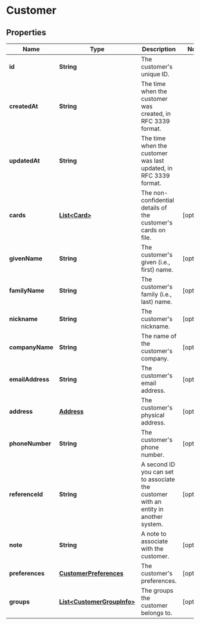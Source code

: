 
# Customer

## Properties
Name | Type | Description | Notes
------------ | ------------- | ------------- | -------------
**id** | **String** | The customer&#39;s unique ID. | 
**createdAt** | **String** | The time when the customer was created, in RFC 3339 format. | 
**updatedAt** | **String** | The time when the customer was last updated, in RFC 3339 format. | 
**cards** | [**List&lt;Card&gt;**](Card.md) | The non-confidential details of the customer&#39;s cards on file. |  [optional]
**givenName** | **String** | The customer&#39;s given (i.e., first) name. |  [optional]
**familyName** | **String** | The customer&#39;s family (i.e., last) name. |  [optional]
**nickname** | **String** | The customer&#39;s nickname. |  [optional]
**companyName** | **String** | The name of the customer&#39;s company. |  [optional]
**emailAddress** | **String** | The customer&#39;s email address. |  [optional]
**address** | [**Address**](Address.md) | The customer&#39;s physical address. |  [optional]
**phoneNumber** | **String** | The customer&#39;s phone number. |  [optional]
**referenceId** | **String** | A second ID you can set to associate the customer with an entity in another system. |  [optional]
**note** | **String** | A note to associate with the customer. |  [optional]
**preferences** | [**CustomerPreferences**](CustomerPreferences.md) | The customer&#39;s preferences. |  [optional]
**groups** | [**List&lt;CustomerGroupInfo&gt;**](CustomerGroupInfo.md) | The groups the customer belongs to. |  [optional]




